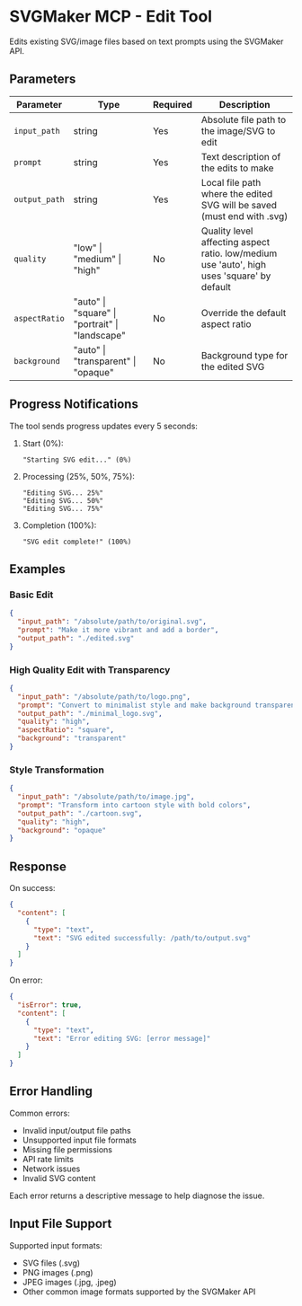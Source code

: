 # SVGMaker MCP - Edit Tool

Edits existing SVG/image files based on text prompts using the SVGMaker API.

## Parameters

| Parameter | Type | Required | Description |
|-----------|------|----------|-------------|
| `input_path` | string | Yes | Absolute file path to the image/SVG to edit |
| `prompt` | string | Yes | Text description of the edits to make |
| `output_path` | string | Yes | Local file path where the edited SVG will be saved (must end with .svg) |
| `quality` | "low" \| "medium" \| "high" | No | Quality level affecting aspect ratio. low/medium use 'auto', high uses 'square' by default |
| `aspectRatio` | "auto" \| "square" \| "portrait" \| "landscape" | No | Override the default aspect ratio |
| `background` | "auto" \| "transparent" \| "opaque" | No | Background type for the edited SVG |

## Progress Notifications

The tool sends progress updates every 5 seconds:

1. Start (0%):
   ```
   "Starting SVG edit..." (0%)
   ```

2. Processing (25%, 50%, 75%):
   ```
   "Editing SVG... 25%"
   "Editing SVG... 50%"
   "Editing SVG... 75%"
   ```

3. Completion (100%):
   ```
   "SVG edit complete!" (100%)
   ```

## Examples

### Basic Edit
```json
{
  "input_path": "/absolute/path/to/original.svg",
  "prompt": "Make it more vibrant and add a border",
  "output_path": "./edited.svg"
}
```

### High Quality Edit with Transparency
```json
{
  "input_path": "/absolute/path/to/logo.png",
  "prompt": "Convert to minimalist style and make background transparent",
  "output_path": "./minimal_logo.svg",
  "quality": "high",
  "aspectRatio": "square",
  "background": "transparent"
}
```

### Style Transformation
```json
{
  "input_path": "/absolute/path/to/image.jpg",
  "prompt": "Transform into cartoon style with bold colors",
  "output_path": "./cartoon.svg",
  "quality": "high",
  "background": "opaque"
}
```

## Response

On success:
```json
{
  "content": [
    {
      "type": "text",
      "text": "SVG edited successfully: /path/to/output.svg"
    }
  ]
}
```

On error:
```json
{
  "isError": true,
  "content": [
    {
      "type": "text",
      "text": "Error editing SVG: [error message]"
    }
  ]
}
```

## Error Handling

Common errors:
- Invalid input/output file paths
- Unsupported input file formats
- Missing file permissions
- API rate limits
- Network issues
- Invalid SVG content

Each error returns a descriptive message to help diagnose the issue.

## Input File Support

Supported input formats:
- SVG files (.svg)
- PNG images (.png)
- JPEG images (.jpg, .jpeg)
- Other common image formats supported by the SVGMaker API
